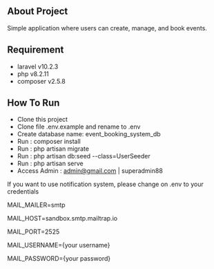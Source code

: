 ## About Project

Simple application where users can create, manage, and book events.

## Requirement

- laravel v10.2.3
- php v8.2.11
- composer v2.5.8

## How To Run

- Clone this project
- Clone file .env.example and rename to .env
- Create database name: event_booking_system_db
- Run : composer install
- Run : php artisan migrate
- Run : php artisan db:seed --class=UserSeeder
- Run : php artisan serve
- Access Admin : admin@gmail.com | superadmin88

If you want to use notification system, please change on .env to your credentials

MAIL_MAILER=smtp

MAIL_HOST=sandbox.smtp.mailtrap.io

MAIL_PORT=2525

MAIL_USERNAME={your username}

MAIL_PASSWORD={your password}